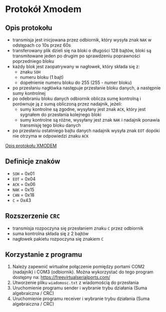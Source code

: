 # Protokół Xmodem

## Opis protokołu
- transmisja jest inicjowana przez odbiornik, który wysyła znak `NAK` w odstępach co 10s przez 60s
- transferowany plik dzieli się na bloki o długości 128 bajtów, bloki są transmitowane jeden po drugim po sprawdzeniu poprawności poprzedniego bloku
- każdy blok jest zaopatrywany w nagłowek, który składa się z:
  - znaku `SOH`
  - numeru bloku (1 bajt)
  - dopełnienie numeru bloku do 255 (255 - numer bloku)
- po przesłaniu nagłówka następuje przesłanie bloku danych, a następnie sumy kontrolnej
- po odebraniu bloku danych odbiornik oblicza sumę kontrolną i porównuje ją z sumą obliczoną przez nadajnik, jeżeli:
  - sumy kontrolne są zgodne, wysyłany jest znak `ACK`, który jest sygnałem do przesłania kolejnego bloki
  - sumy kontrolne są różne, wysyłany jest znak `NAK` i nadajnik ponawia transmisję tego bloku danych
- po przesłaniu ostatniego bajtu danych nadajnik wysyła znak `EOT` dopóki nie otrzyma w odpowiedzi znaku `ACK`

[Opis protokołu XMODEM](http://web.mit.edu/6.115/www/amulet/xmodem.htm)

## Definicje znaków
- `SOH` = 0x01
- `EOT` = 0x04
- `ACK` = 0x06
- `NAK` = 0x15
- `CAN` = 0x18
- `C` = 0x43

## Rozszerzenie `CRC`
- transmisja rozpoczyna się przesłaniem znaku `C` przez odbiornik
- suma kontrolna składa się z 2 bajtów
- nagłowek pakietu rozpoczyna się znakiem `C`

## Korzystanie z programu
1. Należy zapewnić wirtualne połączenie pomiędzy portami COM2 (nadajnik) i COM3 (odbiornik). Można wykorzystać do tego program dostępny na: https://freevirtualserialports.com/
2. Utworzenie pliku `wiadomosc.txt` z wiadomością do przesłania
3. Uruchomienie programu sender i wybranie trybu działania (Suma algebraiczna / CRC)
4. Uruchomienie programu receiver i wybranie trybu działania (Suma algebraiczna / CRC)
